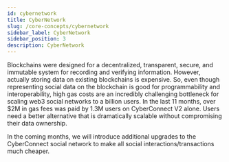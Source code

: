 ```yaml
---
id: cybernetwork
title: CyberNetwork
slug: /core-concepts/cybernetwork
sidebar_label: CyberNetwork
sidebar_position: 3
description: CyberNetwork
---
```


Blockchains were designed for a decentralized, transparent, secure, and immutable system for recording and verifying information. However, actually storing data on existing blockchains is expensive. So, even though representing social data on the blockchain is good for programmability and interoperability, high gas costs are an incredibly challenging bottleneck for scaling web3 social networks to a billion users. In the last 11 months, over $2M in gas fees was paid by 1.3M users on CyberConnect V2 alone. Users need a better alternative that is dramatically scalable without compromising their data ownership.

In the coming months, we will introduce additional upgrades to the CyberConnect social network to make all social interactions/transactions much cheaper.

